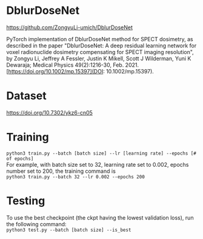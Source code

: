 # DblurDoseNet

https://github.com/ZongyuLi-umich/DblurDoseNet

PyTorch implementation of DblurDoseNet
method for SPECT dosimetry,
as described in the paper
"DblurDoseNet: A deep residual learning network for voxel radionuclide dosimetry compensating for SPECT imaging resolution",
by
Zongyu Li, Jeffrey A Fessler, Justin K Mikell, Scott J Wilderman, Yuni K Dewaraja;
Medical Physics 49(2):1216-30, Feb. 2021.
[https://doi.org/10.1002/mp.15397](DOI: 10.1002/mp.15397).

# Dataset 

https://doi.org/10.7302/ykz6-cn05

# Training
`python3 train.py --batch [batch size] --lr [learning rate] --epochs [# of epochs]` <br>
For example, with batch size set to 32, learning rate set to 0.002, epochs number set to 200, 
the training command is <br>
`python3 train.py --batch 32 --lr 0.002 --epochs 200`

# Testing
To use the best checkpoint (the ckpt having the lowest validation loss), run the following command: <br>
`python3 test.py --batch [batch size] --is_best`
